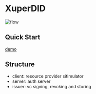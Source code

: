 # XuperDID

![flow](./docs/flow.png)


## Quick Start
[demo](./docs/test.md)

## Structure
* client: resource provider sitimulator
* server: auth server
* issuer: vc signing, revoking and storing

